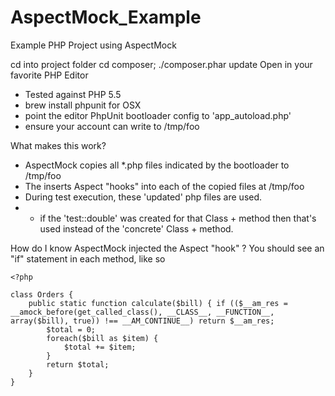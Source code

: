 # AspectMock_Example
Example PHP Project using AspectMock

cd into project folder
cd composer; ./composer.phar update
Open in your favorite PHP Editor
- Tested against PHP 5.5
- brew install phpunit for OSX
- point the editor PhpUnit bootloader config to 'app_autoload.php'
- ensure your account can write to /tmp/foo

What makes this work?
- AspectMock copies all *.php files indicated by the bootloader to /tmp/foo
- The inserts Aspect "hooks" into each of the copied files at /tmp/foo
- During test execution, these 'updated' php files are used.
- - if the 'test::double' was created for that Class + method then that's used instead of the 'concrete' Class + method.

How do I know AspectMock injected the Aspect "hook" ?
You should see an "if" statement in each method, like so
```
<?php

class Orders {
    public static function calculate($bill) { if (($__am_res = __amock_before(get_called_class(), __CLASS__, __FUNCTION__, array($bill), true)) !== __AM_CONTINUE__) return $__am_res;
        $total = 0;
        foreach($bill as $item) {
            $total += $item;
        }
        return $total;
    }
}
```
